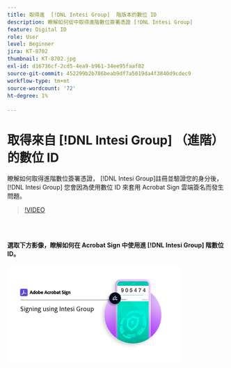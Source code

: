 ```yaml
---
title: 取得進  [!DNL Intesi Group]  階版本的數位 ID
description: 瞭解如何從中取得進階數位簽署憑證 [!DNL Intesi Group]
feature: Digital ID
role: User
level: Beginner
jira: KT-8702
thumbnail: KT-8702.jpg
exl-id: d16736cf-2cd5-4ea9-b961-34ee95faaf82
source-git-commit: 452299b2b786beab9df7a5019da4f3840d9cdec9
workflow-type: tm+mt
source-wordcount: '72'
ht-degree: 1%

---
```


# 取得來自 [!DNL Intesi Group] （進階） 的數位 ID

瞭解如何取得進階數位簽署憑證， [!DNL Intesi Group]註冊並驗證您的身分後， [!DNL Intesi Group] 您會因為使用數位 ID 來套用 Acrobat Sign 雲端簽名而發生問題。

>[!VIDEO](https://video.tv.adobe.com/v/337065?quality=12&learn=on&hidetitle=true)

<br> 

**選取下方影像，瞭解如何在 Acrobat Sign 中使用進 [!DNL Intesi Group] 階數位 ID。**

[![macOS Sierra 中](assets/IntesiSign_400.png)](intesi-sign.md)
